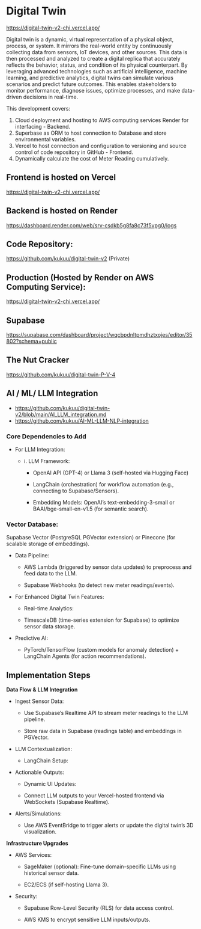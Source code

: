 # Digital Twin

https://digital-twin-v2-chi.vercel.app/ 

Digital twin is a dynamic, virtual representation of a physical object, process, or system. It mirrors the real-world entity by continuously collecting data from sensors, IoT devices, and other sources. This data is then processed and analyzed to create a digital replica that accurately reflects the behavior, status, and condition of its physical counterpart. By leveraging advanced technologies such as artificial intelligence, machine learning, and predictive analytics, digital twins can simulate various scenarios and predict future outcomes. This enables stakeholders to monitor performance, diagnose issues, optimize processes, and make data-driven decisions in real-time. 

This development covers:

1. Cloud deployment and hosting to AWS computing services Render for  interfacing - Backend.
2. Superbase as ORM to host connection to Database and store environmental variables.
3. Vercel to host connection and configuration to  versioning and source control of code repository in GitHub - Frontend. 
4. Dynamically calculate the cost of Meter Reading cumulatively.    


## Frontend is hosted on Vercel
 
https://digital-twin-v2-chi.vercel.app/

## Backend is hosted on Render

https://dashboard.render.com/web/srv-csdkb5g8fa8c73f5vpg0/logs

## Code Repository: 

https://github.com/kukuu/digital-twin-v2 (Private)

## Production (Hosted by Render on AWS Computing Service): 

https://digital-twin-v2-chi.vercel.app/

## Supabase

https://supabase.com/dashboard/project/wqcbpdnltpmdhztxojes/editor/35802?schema=public

## The Nut Cracker 

https://github.com/kukuu/digital-twin-P-V-4
 
## AI / ML/ LLM Integration 

- https://github.com/kukuu/digital-twin-v2/blob/main/AI_LLM_integration.md
- https://github.com/kukuu/AI-ML-LLM-NLP-integration


### Core Dependencies to Add

- For LLM Integration:

    - i. LLM Framework:

        - OpenAI API (GPT-4) or Llama 3 (self-hosted via Hugging Face)

        - LangChain (orchestration) for workflow automation (e.g., connecting to Supabase/Sensors).

        - Embedding Models: OpenAI’s text-embedding-3-small or BAAI/bge-small-en-v1.5 (for semantic search).

### Vector Database:

Supabase Vector (PostgreSQL PGVector extension) or Pinecone (for scalable storage of embeddings).

- Data Pipeline:

    - AWS Lambda (triggered by sensor data updates) to preprocess and feed data to the LLM.

    - Supabase Webhooks (to detect new meter readings/events).

- For Enhanced Digital Twin Features:

    - Real-time Analytics:

    - TimescaleDB (time-series extension for Supabase) to optimize sensor data storage.

- Predictive AI:

    - PyTorch/TensorFlow (custom models for anomaly detection) + LangChain Agents (for action recommendations).

## Implementation Steps

**Data Flow & LLM Integration**

- Ingest Sensor Data:

    - Use Supabase’s Realtime API to stream meter readings to the LLM pipeline.

    - Store raw data in Supabase (readings table) and embeddings in PGVector.

- LLM Contextualization:

    - LangChain Setup:
 
- Actionable Outputs:

    - Dynamic UI Updates:

    - Connect LLM outputs to your Vercel-hosted frontend via WebSockets (Supabase Realtime).

- Alerts/Simulations:

    - Use AWS EventBridge to trigger alerts or update the digital twin’s 3D visualization.


**Infrastructure Upgrades**

- AWS Services:

    - SageMaker (optional): Fine-tune domain-specific LLMs using historical sensor data.

    - EC2/ECS (if self-hosting Llama 3).

- Security:

    - Supabase Row-Level Security (RLS) for data access control.

    - AWS KMS to encrypt sensitive LLM inputs/outputs.

